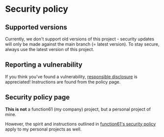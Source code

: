 Security policy
===============

Supported versions
------------------

Currently, we don't support old versions of this project - security updates will only be made
against the main branch (= latest version).
To stay secure, always use the latest version of this project.


Reporting a vulnerability
-------------------------

If you think you've found a vulnerability,
[responsible disclosure](https://en.wikipedia.org/wiki/Responsible_disclosure) is appreciated!
Instructions are found from the policy page.


Security policy page
--------------------

**This is not** a function61 (my company) project, but a personal project of mine.

However, the spirit and instructions outlined in
[function61's security policy](https://function61.com/security/) apply to my personal projects as well.
